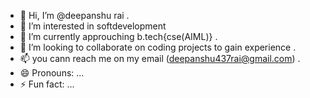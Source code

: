 - 👋 Hi, I’m @deepanshu rai .
- 👀 I’m interested in softdevelopment
- 🌱 I’m currently approuching b.tech{cse(AIML)} .
- 💞️ I’m looking to collaborate on coding projects to gain experience .
- 📫 you cann reach me  on my email (deepanshu437rai@gmail.com) .
- 😄 Pronouns: ...
- ⚡ Fun fact: ...

<!---
deepanshuraiji/deepanshuraiji is a ✨ special ✨ repository because its `README.md` (this file) appears on your GitHub profile.
You can click the Preview link to take a look at your changes.
--->
